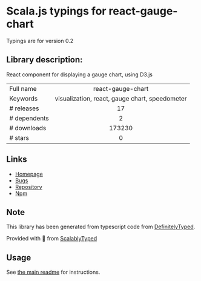 
# Scala.js typings for react-gauge-chart

Typings are for version 0.2

## Library description:
React component for displaying a gauge chart, using D3.js

|                    |                 |
| ------------------ | :-------------: |
| Full name          | react-gauge-chart |
| Keywords           | visualization, react, gauge chart, speedometer |
| # releases         | 17 |
| # dependents       | 2 |
| # downloads        | 173230 |
| # stars            | 0 |

## Links
- [Homepage](https://martin36.github.io/react-gauge-chart/)
- [Bugs](https://github.com/Martin36/react-gauge-chart/issues)
- [Repository](https://github.com/Martin36/react-gauge-chart)
- [Npm](https://www.npmjs.com/package/react-gauge-chart)
    


## Note
This library has been generated from typescript code from [DefinitelyTyped](https://definitelytyped.org).

Provided with :purple_heart: from [ScalablyTyped](https://github.com/oyvindberg/ScalablyTyped)

## Usage
See [the main readme](../../readme.md) for instructions.


